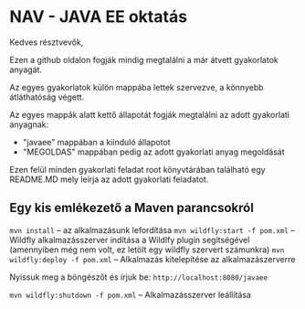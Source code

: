 # NAV - JAVA EE oktatás

Kedves résztvevők,

Ezen a github oldalon fogják mindig megtalálni a már átvett gyakorlatok anyagát.

Az egyes gyakorlatok külön mappába lettek szervezve, a könnyebb átláthatóság végett.

Az egyes mappák alatt kettő állapotát fogják megtalálni az adott gyakorlati anyagnak:
- "javaee" mappában a kiinduló állapotot
- "MEGOLDAS" mappában pedig az adott gyakorlati anyag megoldását

Ezen felül minden gyakorlati feladat root könyvtárában található egy README.MD mely leírja az adott gyakorlati feladatot.

<h2>Egy kis emlékezető a Maven parancsokról</h2>

`mvn install` – az alkalmazásunk lefordítása
`mvn wildfly:start -f pom.xml` – Wildfly alkalmazásszerver indítása a Wildlfy plugin segítségével (amennyiben még nem volt, ez letölt egy wildfly szervert számunkra)
`mvn wildfly:deploy -f pom.xml` – Alkalmazás kitelepítése az alkalmazászerverre

Nyissuk meg a böngészőt és írjuk be: `http://localhost:8080/javaee`

`mvn wildfly:shutdown -f pom.xml` – Alkalmazásszerver leállítása

